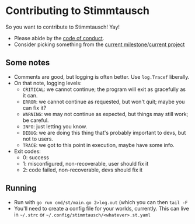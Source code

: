# Contributing to Stimmtausch

So you want to contribute to Stimmtausch! Yay!

* Please abide by the [code of conduct](code-of-conduct.md).
* Consider picking something from the [current milestone][currms]/[current project][currproj]

## Some notes

* Comments are good, but logging is often better. Use `log.Tracef` liberally.
* On that note, logging levels:
    * `CRITICAL`: we cannot continue; the program will exit as gracefully as it can.
    * `ERROR`: we cannot continue as requested, but won't quit; maybe you can fix it?
    * `WARNING`: we may not continue as expected, but things may still work; be careful.
    * `INFO`: just letting you know.
    * `DEBUG`: we are doing this thing that's probably important to devs, but not to users.
    * `TRACE`: we got to this point in execution, maybe have some info.
* Exit codes:
    * 0: success
    * 1: misconfigured, non-recoverable, user should fix it
    * 2: code failed, non-recoverable, devs should fix it

## Running

* Run with `go run cmd/st/main.go 2>log.out` (which you can then `tail -F`
* You'll need to create a config file for your worlds, currently. This can live in `~/.strc` or `~/.config/stimmtausch/<whatever>.st.yaml`

[currms]: https://github.com/makyo/stimmtausch/milestone/1
[currproj]: https://github.com/makyo/stimmtausch/projects/1
